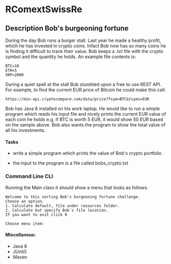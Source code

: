 # RComextSwissRe

## Description Bob's burgeoning fortune
During the day Bob runs a burger stall. Last year he made a healthy profit, which he has invested in crypto coins. Infact Bob now has so many
coins he is finding it difficult to track their value.
Bob keeps a .txt file with the crypto symbol and the quantity he holds. An example file contents is:

    BTC=10
    ETH=5
    XRP=2000
During a quiet spell at the stall Bob stumbled upon a free to use REST API. For example, to find the current EUR price of Bitcoin he could make
this call:

    https://min-api.cryptocompare.com/data/price?fsym=BTC&tsyms=EUR


Bob has Java 8 installed on his work laptop. He would like to run a simple program which reads his input file and nicely prints the current EUR
value of each coin he holds e.g. if BTC is worth 5 EUR, it would show 50 EUR based on the sample above.
Bob also wants the program to show the total value of all his investments.


#### Tasks
- write a simple program which prints the value of Bob's crypto portfolio

- the input to the program is a file called bobs_crypto.txt


### Command Line CLI
Running the Main class it should show a menu that looks as follows.
    
    Welcome to this sorting Bob's burgeoning fortune challenge.
    Choose an option.
    1. Calculate default, file under resources folder.
    2. Calculate but specify Bob´s file location.
    If you want to exit click 0
    
    Choose menu item: 

#### Miscellaneus:
 
- Java 8 
- JUnit5
- Maven
